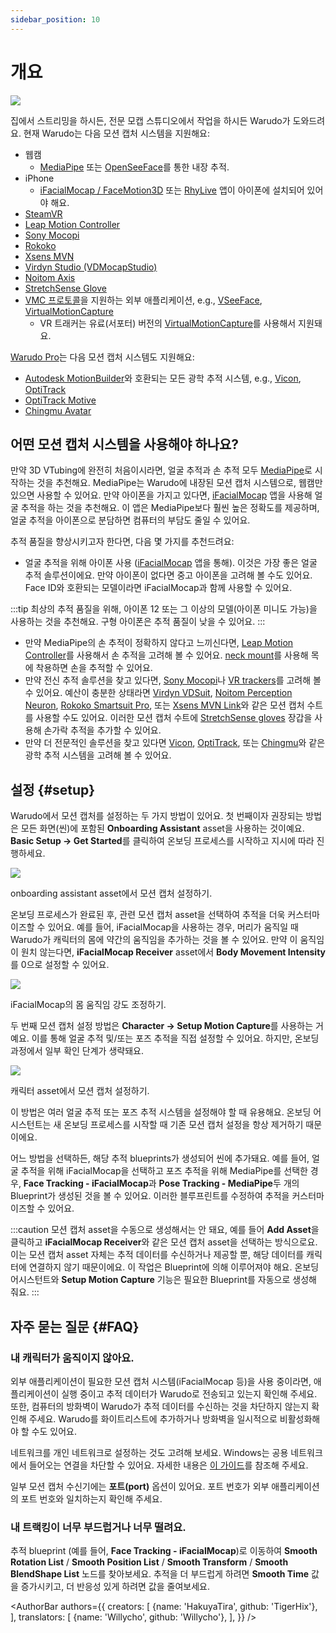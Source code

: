 ```yaml
---
sidebar_position: 10
---
```


# 개요

![](/doc-img/mocap-cover.jpg)

집에서 스트리밍을 하시든, 전문 모캡 스튜디오에서 작업을 하시든 Warudo가 도와드려요. 현재 Warudo는 다음 모션 캡처 시스템을 지원해요:

* 웹캠
  * [MediaPipe](./mediapipe) 또는 [OpenSeeFace](./openseeface)를 통한 내장 추적.
* iPhone
  * [iFacialMocap / FaceMotion3D](./ifacialmocap) 또는 [RhyLive](./rhylive) 앱이 아이폰에 설치되어 있어야 해요.
* [SteamVR](./steamvr)
* [Leap Motion Controller](./leap-motion)
* [Sony Mocopi](./mocopi)
* [Rokoko](./rokoko)
* [Xsens MVN](./xsens-mvn)
* [Virdyn Studio (VDMocapStudio)](./virdyn)
* [Noitom Axis](./noitom)
* [StretchSense Glove](./stretchsense)
* [VMC 프로토콜](./vmc)을 지원하는 외부 애플리케이션, e.g., [VSeeFace](https://www.vseeface.icu/), [VirtualMotionCapture](https://vmc.info/)
  * VR 트래커는 유료(서포터) 버전의 [VirtualMotionCapture](https://www.patreon.com/sh_akira)를 사용해서 지원돼요.

[Warudo Pro](../pro.md)는 다음 모션 캡처 시스템도 지원해요:

* [Autodesk MotionBuilder](./motionbuilder)와 호환되는 모든 광학 추적 시스템, e.g., [Vicon](https://www.vicon.com/), [OptiTrack](https://optitrack.com/)
* [OptiTrack Motive](./optitrack)
* [Chingmu Avatar](./chingmu)

## 어떤 모션 캡처 시스템을 사용해야 하나요?

만약 3D VTubing에 완전히 처음이시라면, 얼굴 추적과 손 추적 모두 [MediaPipe](./mediapipe)로 시작하는 것을 추천해요. MediaPipe는 Warudo에 내장된 모션 캡처 시스템으로, 웹캠만 있으면 사용할 수 있어요. 만약 아이폰을 가지고 있다면, [iFacialMocap](./ifacialmocap) 앱을 사용해 얼굴 추적을 하는 것을 추천해요. 이 앱은 MediaPipe보다 훨씬 높은 정확도를 제공하며, 얼굴 추적을 아이폰으로 분담하면 컴퓨터의 부담도 줄일 수 있어요.

추적 품질을 향상시키고자 한다면, 다음 몇 가지를 추천드려요:

* 얼굴 추적을 위해 아이폰 사용 ([iFacialMocap](./ifacialmocap) 앱을 통해). 이것은 가장 좋은 얼굴 추적 솔루션이에요. 만약 아이폰이 없다면 중고 아이폰을 고려해 볼 수도 있어요. Face ID와 호환되는 모델이라면 iFacialMocap과 함께 사용할 수 있어요.

:::tip
최상의 추적 품질을 위해, 아이폰 12 또는 그 이상의 모델(아이폰 미니도 가능)을 사용하는 것을 추천해요. 구형 아이폰은 추적 품질이 낮을 수 있어요.
:::
* 만약 MediaPipe의 손 추적이 정확하지 않다고 느끼신다면, [Leap Motion Controller](./leap-motion)를 사용해서 손 추적을 고려해 볼 수 있어요. [neck mount](https://www.etsy.com/market/leap_motion_mounting)를 사용해 목에 착용하면 손을 추적할 수 있어요.
* 만약 전신 추적 솔루션을 찾고 있다면, [Sony Mocopi](./mocopi)나 [VR trackers](./vmc.md)를 고려해 볼 수 있어요. 예산이 충분한 상태라면 [Virdyn VDSuit](./virdyn), [Noitom Perception Neuron](./noitom), [Rokoko Smartsuit Pro](./rokoko), 또는 [Xsens MVN Link](./xsens-mvn)와 같은 모션 캡처 수트를 사용할 수도 있어요. 이러한 모션 캡처 수트에 [StretchSense gloves](./stretchsense) 장갑을 사용해 손가락 추적을 추가할 수 있어요.
* 만약 더 전문적인 솔루션을 찾고 있다면 [Vicon](https://www.vicon.com/), [OptiTrack](https://optitrack.com/), 또는 [Chingmu](https://www.chingmu.com/)와 같은 광학 추적 시스템을 고려해 볼 수 있어요.

## 설정 {#setup}

Warudo에서 모션 캡처를 설정하는 두 가지 방법이 있어요. 첫 번째이자 권장되는 방법은 모든 화면(씬)에 포함된 **Onboarding Assistant** asset을 사용하는 것이예요. **Basic Setup → Get Started**를 클릭하여 온보딩 프로세스를 시작하고 지시에 따라 진행하세요.

![](/doc-img/en-getting-started-2.png)
<p class="img-desc">onboarding assistant asset에서 모션 캡처 설정하기.</p>

온보딩 프로세스가 완료된 후, 관련 모션 캡처 asset을 선택하여 추적을 더욱 커스터마이즈할 수 있어요. 예를 들어, iFacialMocap을 사용하는 경우, 머리가 움직일 때 Warudo가 캐릭터의 몸에 약간의 움직임을 추가하는 것을 볼 수 있어요. 만약 이 움직임이 원치 않는다면, **iFacialMocap Receiver** asset에서 **Body Movement Intensity**를 0으로 설정할 수 있어요.

![](/doc-img/en-mocap-1.png)
<p class="img-desc">iFacialMocap의 몸 움직임 강도 조정하기.</p>

두 번째 모션 캡처 설정 방법은 **Character → Setup Motion Capture**를 사용하는 거예요. 이를 통해 얼굴 추적 및/또는 포즈 추적을 직접 설정할 수 있어요. 하지만, 온보딩 과정에서 일부 확인 단계가 생략돼요.

![](/doc-img/en-mocap-2.png)
<p class="img-desc">캐릭터 asset에서 모션 캡처 설정하기.</p>

이 방법은 여러 얼굴 추적 또는 포즈 추적 시스템을 설정해야 할 때 유용해요. 온보딩 어시스턴트는 새 온보딩 프로세스를 시작할 때 기존 모션 캡처 설정을 항상 제거하기 때문이에요.

어느 방법을 선택하든, 해당 추적 blueprints가 생성되어 씬에 추가돼요. 예를 들어, 얼굴 추적을 위해 iFacialMocap을 선택하고 포즈 추적을 위해 MediaPipe를 선택한 경우, **Face Tracking - iFacialMocap**과 **Pose Tracking - MediaPipe**두 개의 Blueprint가 생성된 것을 볼 수 있어요. 이러한 블루프린트를 수정하여 추적을 커스터마이즈할 수 있어요.

:::caution
모션 캡처 asset을 수동으로 생성해서는 안 돼요, 예를 들어 **Add Asset**을 클릭하고 **iFacialMocap Receiver**와 같은 모션 캡처 asset을 선택하는 방식으로요. 이는 모션 캡처 asset 자체는 추적 데이터를 수신하거나 제공할 뿐, 해당 데이터를 캐릭터에 연결하지 않기 때문이에요. 이 작업은 Blueprint에 의해 이루어져야 해요. 온보딩 어시스턴트와 **Setup Motion Capture** 기능은 필요한 Blueprint를 자동으로 생성해 줘요.
:::

## 자주 묻는 질문 {#FAQ}

### 내 캐릭터가 움직이지 않아요.

외부 애플리케이션이 필요한 모션 캡처 시스템(iFacialMocap 등)을 사용 중이라면, 애플리케이션이 실행 중이고 추적 데이터가 Warudo로 전송되고 있는지 확인해 주세요. 또한, 컴퓨터의 방화벽이 Warudo가 추적 데이터를 수신하는 것을 차단하지 않는지 확인해 주세요. Warudo를 화이트리스트에 추가하거나 방화벽을 일시적으로 비활성화해야 할 수도 있어요.

네트워크를 개인 네트워크로 설정하는 것도 고려해 보세요. Windows는 공용 네트워크에서 들어오는 연결을 차단할 수 있어요. 자세한 내용은 [이 가이드](https://support.microsoft.com/en-us/windows/make-a-wi-fi-network-public-or-private-in-windows-0460117d-8d3e-a7ac-f003-7a0da607448d)를 참조해 주세요.

일부 모션 캡처 수신기에는 **포트(port)** 옵션이 있어요. 포트 번호가 외부 애플리케이션의 포트 번호와 일치하는지 확인해 주세요.

### 내 트랙킹이 너무 부드럽거나 너무 떨려요.

추적 blueprint (예를 들어, **Face Tracking - iFacialMocap**)로 이동하여 **Smooth Rotation List** / **Smooth Position List** / **Smooth Transform** / **Smooth BlendShape List** 노드를 찾아보세요. 추적을 더 부드럽게 하려면 **Smooth Time** 값을 증가시키고, 더 반응성 있게 하려면 값을 줄여보세요.

<AuthorBar authors={{
  creators: [
    {name: 'HakuyaTira', github: 'TigerHix'},
  ],
  translators: [
    {name: 'Willycho', github: 'Willycho'},
  ],
}} />
